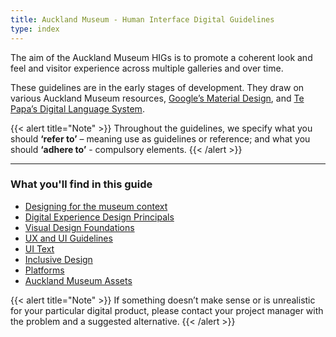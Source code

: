 ```yaml
---
title: Auckland Museum - Human Interface Digital Guidelines
type: index
---
```


The aim of the Auckland Museum HIGs is to promote a coherent look and feel and visitor experience across multiple galleries and over time.

These guidelines are in the early stages of development. They draw on various Auckland Museum resources, [Google’s Material Design](https://material.io/), and [Te Papa’s Digital Language System](https://te-papa.github.io/).

{{< alert title="Note" >}}
Throughout the guidelines, we specify what you should **‘refer to’** – meaning use as guidelines or reference; and what you should **‘adhere to’** - compulsory elements.
{{< /alert >}}

---

### What you'll find in this guide

* [Designing for the museum context](./designing-for-the-museum-context)
* [Digital Experience Design Principals](./digital-experience-design-principals)
* [Visual Design Foundations](./visual-design-foundations)
* [UX and UI Guidelines](./ux-and-ui-guidelines)
* [UI Text](./ui-text)
* [Inclusive Design](./ui-text)
* [Platforms](./platforms)
* [Auckland Museum Assets](./auckland-museum-assets)


{{< alert title="Note" >}}
If something doesn’t make sense or is unrealistic for your particular digital product, please contact your project manager with the problem and a suggested alternative.
{{< /alert >}}

